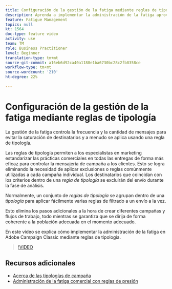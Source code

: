 ```yaml
---
title: Configuración de la gestión de la fatiga mediante reglas de tipología en Adobe Campaign Classic
description: Aprenda a implementar la administración de la fatiga aprovechando las reglas de tipología.
feature: Fatigue Management
topics: null
kt: 1564
doc-type: feature video
activity: use
team: TM
role: Business Practitioner
level: Beginner
translation-type: tm+mt
source-git-commit: a16eb6d92ca40a1188e1ba6730bc28c2fb8358ce
workflow-type: tm+mt
source-wordcount: '210'
ht-degree: 22%

---
```



# Configuración de la gestión de la fatiga mediante reglas de tipología

La gestión de la fatiga controla la frecuencia y la cantidad de mensajes para evitar la saturación de destinatarios y a menudo se aplica usando una regla de tipología.

Las reglas de tipología permiten a los especialistas en marketing estandarizar las prácticas comerciales en todas las entregas de forma más eficaz para controlar la mensajería de campaña a los clientes. Esto se logra eliminando la necesidad de aplicar exclusiones o reglas comúnmente utilizadas a cada campaña individual. Los destinatarios que coincidan con los criterios dentro de una *regla de tipología* se excluirán del envío durante la fase de análisis.

Normalmente, un conjunto de *reglas de tipología* se agrupan dentro de una *tipología* para aplicar fácilmente varias reglas de filtrado a un envío a la vez.

Esto elimina los pasos adicionales a la hora de crear diferentes campañas y flujos de trabajo, todo mientras se garantiza que se dirija de forma coherente a la población adecuada en el momento adecuado.

En este vídeo se explica cómo implementar la administración de la fatiga en Adobe Campaign Classic mediante reglas de tipología.

>[!VIDEO](https://video.tv.adobe.com/v/25090?quality=12)

## Recursos adicionales

* [Acerca de las tipologías de campaña](https://docs.adobe.com/content/help/en/campaign-classic/using/orchestrating-campaigns/campaign-optimization/about-campaign-typologies.html)
* [Administración de la fatiga comercial con reglas de presión](https://docs.adobe.com/content/help/en/campaign-classic/using/orchestrating-campaigns/campaign-optimization/pressure-rules.html)

